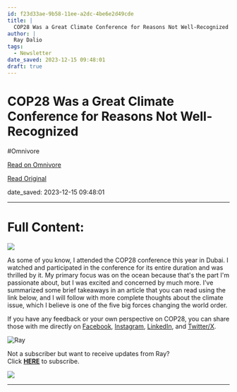 ```yaml
---
id: f23d33ae-9b58-11ee-a2dc-4be6e2d49cde
title: |
  COP28 Was a Great Climate Conference for Reasons Not Well-Recognized
author: |
  Ray Dalio
tags:
  - Newsletter
date_saved: 2023-12-15 09:48:01
draft: true
---
```


# COP28 Was a Great Climate Conference for Reasons Not Well-Recognized
#Omnivore

[Read on Omnivore](https://omnivore.app/me/cop-28-was-a-great-climate-conference-for-reasons-not-well-recog-18c6df2d735)

[Read Original](https://omnivore.app/no_url?q=16988d55-3149-4177-abb6-da47ca06c096)

date_saved: 2023-12-15 09:48:01


--- 

# Full Content: 

[ ![](https://proxy-prod.omnivore-image-cache.app/564x0,saNDVPrpkyWWppQnr-wG908QF8Nj8Qhviq2EAAqifxZ0/https://mcusercontent.com/f817138263fa3d3dec4ad231d/images/01097b46-974a-5948-ee92-072f0696b631.png) ](https://principles.us13.list-manage.com/track/click?u=f817138263fa3d3dec4ad231d&id=056d2eebf4&e=bc6bf78208) 

As some of you know, I attended the COP28 conference this year in Dubai. I watched and participated in the conference for its entire duration and was thrilled by it. My primary focus was on the ocean because that's the part I'm passionate about, but I was excited and concerned by much more. I’ve summarized some brief takeaways in an article that you can read using the link below, and I will follow with more complete thoughts about the climate issue, which I believe is one of the five big forces changing the world order. 

 If you have any feedback or your own perspective on COP28, you can share those with me directly on [Facebook](https://principles.us13.list-manage.com/track/click?u=f817138263fa3d3dec4ad231d&id=01c09ba48b&e=bc6bf78208), [Instagram](https://principles.us13.list-manage.com/track/click?u=f817138263fa3d3dec4ad231d&id=35d6e405c1&e=bc6bf78208), [LinkedIn](https://principles.us13.list-manage.com/track/click?u=f817138263fa3d3dec4ad231d&id=2b461586ca&e=bc6bf78208), and [Twitter/X](https://principles.us13.list-manage.com/track/click?u=f817138263fa3d3dec4ad231d&id=85b0c362bf&e=bc6bf78208).

![Ray](https://proxy-prod.omnivore-image-cache.app/35x60,sBV54qAhXAAW1065aNdmAzI3A7ZOhHvyCszJt5Wvygqs/https://gallery.mailchimp.com/f817138263fa3d3dec4ad231d/images/421ebd35-2b83-4032-8d52-869abf3d9f92.png)

Not a subscriber but want to receive updates from Ray?  
Click [**HERE**](https://principles.us13.list-manage.com/subscribe?u=f817138263fa3d3dec4ad231d&id=08ee8ce394) to subscribe.

![](https://proxy-prod.omnivore-image-cache.app/120x0,sHGcLRJWnt7f0MXjVwaOrK6Ci-HS41ScUZZG1MEzPk8k/https://gallery.mailchimp.com/f817138263fa3d3dec4ad231d/images/b2631a62-d79a-4605-8484-828fa0ce4981.png) 

---

